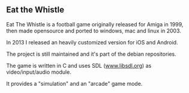 Eat the Whistle
---------------

Eat The Whistle is a football game originally released for Amiga in 1999, then made opensource and ported to windows, mac and linux in 2003.

In 2013 I released an heavily customized version for iOS and Android.

The project is still maintained and it's part of the debian repositories.

The game is written in C and uses SDL (www.libsdl.org) as video/input/audio module.

It provides a "simulation" and an "arcade" game mode.

